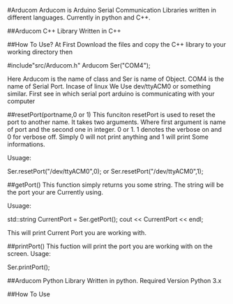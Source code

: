 #Arducom
  Arducom is Arduino Serial Communication Libraries written in different languages. Currently in python and C++.

##Arducom C++ Library
  Written in C++

##How To Use?
  At First Download the files and copy the C++ library to your working directory then

 #include"src/Arducom.h"
 Arducom Ser("COM4");

Here Arducom is the name of class and Ser is name of Object. COM4 is the name of Serial Port. Incase of linux We Use dev/ttyACM0 or something similar. First see in which serial port arduino is communicating with your computer

##resetPort(portname,0 or 1)
  This funciton resetPort is used to reset the port to another name. It takes two arguments. Where first argument is name of port and the second one in integer. 0 or 1. 1 denotes the verbose on and 0 for verbose off. Simply 0 will not print anything and 1 will print Some informations.

  Usuage:

  Ser.resetPort("/dev/ttyACM0",0);
  or
  Ser.resetPort("/dev/ttyACM0",1);

##getPort()
  This function simply returns you some string. The string will be the port your are Currently using.

  Usuage:

  std::string CurrentPort = Ser.getPort();
  cout << CurrentPort << endl;

  This will print Current Port you are working with.

##printPort()
  This fuction will print the port you are working with on the screen.
  Usage:

  Ser.printPort();


##Arducom Python Library
Written in python. Required Version Python 3.x


##How To Use

